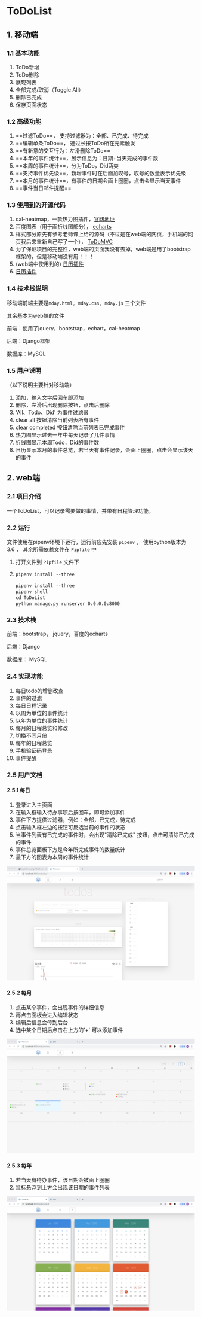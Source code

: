 # ToDoList

## 1. 移动端

### 1.1 基本功能

1. ToDo新增
2. ToDo删除
3. 展现列表
4. 全部完成/取消（Toggle All）
5. 删除已完成
6. 保存页面状态

### 1.2 高级功能

1. ==过滤ToDo==， 支持过滤器为：全部、已完成、待完成
2. ==编辑单条ToDo==， 通过长按ToDo所在元素触发
3. ==有新意的交互行为：左滑删除ToDo==
4. ==本年的事件统计==，展示信息为：日期+当天完成的事件数
5. ==本周的事件统计==，分为ToDo，Did两类
6. ==支持事件优先级==，新增事件时在后面加叹号，叹号的数量表示优先级
7. ==本月的事件统计==，有事件的日期会画上圈圈，点击会显示当天事件
8. ==事件当日邮件提醒==

### 1.3 使用到的开源代码

1. cal-heatmap，一款热力图插件，[官网地址](https://cal-heatmap.com/)
2. 百度图表（用于画折线图部分）， [echarts](http://www.echartsjs.com/feature.html)
3. 样式部分原先有参考老师课上给的源码（不过是在web端的网页，手机端的网页我后来重新自己写了一个）， [ToDoMVC](http://luics.com/web-dev/zh-hans/TodoMVC/full.html)
4. 为了保证项目的完整性，web端的页面我没有去掉，web端是用了bootstrap框架的，但是移动端没有用！！！
5. (web端中使用到的) [日历插件](http://sc.chinaz.com/jiaoben/181119099060.htm)
6. [日历插件](http://www.17sucai.com/pins/30942.html)

### 1.4 技术栈说明

移动端前端主要是`mday.html, mday.css, mday.js` 三个文件

其余基本为web端的文件

前端：使用了jquery，bootstrap，echart，cal-heatmap

后端：Django框架

数据库：MySQL

### 1.5 用户说明

（以下说明主要针对移动端）

1. 添加，输入文字后回车即添加
2. 删除，左滑后出现删除按钮，点击后删除
3. 'All、Todo、Did' 为事件过滤器
4. clear all 按钮清除当前列表所有事件
5. clear completed 按钮清除当前列表已完成事件
6. 热力图显示过去一年中每天记录了几件事情
7. 折线图显示本周Todo，Did的事件数
8. 日历显示本月的事件总览，若当天有事件记录，会画上圈圈，点击会显示该天的事件

## 2. web端

### 2.1 项目介绍

一个ToDoList，可以记录需要做的事情，并带有日程管理功能。

### 2.2 运行

文件使用在pipenv环境下运行，运行前应先安装 `pipenv` ， 使用python版本为 3.6 ， 其余所需依赖文件在 `Pipfile` 中

1. 打开文件到 `Pipfile`  文件下

2. `pipenv install --three`

   ```
   pipenv install --three
   pipenv shell
   cd ToDoList
   python manage.py runserver 0.0.0.0:8000
   ```

### 2.3 技术栈

前端：bootstrap， jquery，百度的echarts

后端：Django

数据库： MySQL

### 2.4 实现功能

1. 每日todo的增删改查
2. 事件的过滤
3. 每日日程记录
4. 以周为单位的事件统计
5. 以年为单位的事件统计
6. 每月的日程总览和修改
7. 切换不同月份
8. 每年的日程总览
9. 手机验证码登录
10. 事件提醒

### 2.5 用户文档

#### 2.5.1 每日

1. 登录进入主页面
2. 在输入框输入待办事项后按回车，即可添加事件
3. 事件下方提供过滤器，例如：全部，已完成，待完成
4. 点击输入框左边的按钮可反选当前的事件的状态
5. 当事件列表有已完成的事件时，会出现"清除已完成" 按钮，点击可清除已完成的事件
6. 事件总览面板下方是今年所完成事件的数量统计
7. 最下方的图表为本周的事件统计

![screenshot0](./screenshot0.png)

#### 2.5.2 每月

1. 点击某个事件，会出现事件的详细信息
2. 再点击面板会进入编辑状态
3. 编辑后信息会传到后台
4. 选中某个日期后点击右上方的'+' 可以添加事件

![](./screenshot3.png)

#### 2.5.3 每年

1. 若当天有待办事件，该日期会被画上圈圈
2. 鼠标悬浮到上方会出现该日期的事件列表

![](./screenshot4.png)

